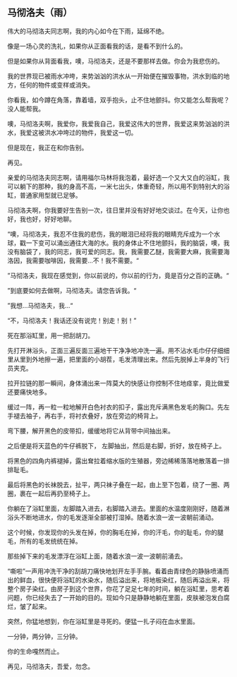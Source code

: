 ## 马彻洛夫（雨）

伟大的马彻洛夫同志啊，我的内心如今在下雨，延绵不绝。

像是一场心灵的洗礼，如果你从正面看我的话，是看不到什么的。

但是如果你从背面看我，噢，马彻洛夫，还是不要那样去做。你会为我悲伤的。

我的世界现已被雨水冲垮，来势汹汹的洪水从一开始便在摧毁事物，洪水到临的地方，任何的物件或变样或消失。

你看我，如今蹲在角落，靠着墙，双手抱头，止不住地颤抖。你又能怎么帮我呢？没人能帮我。

噢，马彻洛夫啊，我爱你，我爱我自己，我爱这伟大的世界，我爱这来势汹汹的洪水，我爱这被洪水冲垮过的物件，我爱这一切。

但是现在，我正在和你告别。

再见。





亲爱的马彻洛夫同志啊，请用福尔马林将我泡着，最好选一个又大又白的浴缸，我可以躺下的那种，我的身高不高，一米七出头，体重奇轻，所以用不到特别大的浴缸，普通家用型就已足够。

马彻洛夫啊，你我要好生告别一次，往日里并没有好好地交谈过。在今天，让你也好，我也好，好好地聊。

“噢，马彻洛夫，我忍不住我的悲伤，我的眼泪已经将我的眼睛充斥成为一个水球，戳一下变可以涌出通往大海的水。我的身体止不住地颤抖，我的脑袋，噢，我没有脑袋了，我的同志，我可爱的同志。我，我需要乙醚，我需要大麻，我需要海洛因，我需要咖啡因，我需要…不！我不需要。“

”马彻洛夫，我现在感觉到，你以前说的，你以前的行为，竟是百分之百的正确。“

”到底要如何去做啊，马彻洛夫。请您告诉我。“

”我想...马彻洛夫，我...“

“不，马彻洛夫！我话还没有说完！别走！别！”

死在那浴缸里，用一把刮胡刀。

先打开淋浴头，正面三遍反面三遍地干干净净地冲洗一遍。用不沾水毛巾仔仔细细里从里到外地擦一遍，把里面的小胡茬，毛发清理出来。然后先脱掉上半身的飞行员夹克。

拉开拉链的那一瞬间，身体涌出来一阵莫大的快感让你控制不住地痉挛，竟比做爱还要痛快地多。

缓过一阵，再一粒一粒地解开白色衬衣的扣子，露出充斥满黑色发毛的胸口。先左手褪去袖子，再右手，将衬衣叠好，放在旁边的椅背上。

弯下腰，解开黑色的皮带扣，缓缓地将它从背带中间抽出来。

之后便是将天蓝色的牛仔裤脱下， 左脚抽出，然后是右脚，折好，放在椅子上。

将黑色的四角内裤褪掉，露出耷拉着缩水版的生殖器，旁边稀稀落落地散落着一排排耻毛。

最后将黑色的长袜脱去，扯平，两只袜子叠在一起，由上至下包着，绕了一圈、两圈，裹在一起后再扔至椅子上。

你躺在了浴缸里面，左脚踏入进去，右脚踏入进去。里面的水温度刚刚好，随着淋浴头不断地进水，你的毛发逐渐全部被打湿掉。随着水浪一波一波朝前涌动。

这个时候，你发现你的头发在掉，你的胸毛在掉，你的汗毛，你的耻毛，你的腿毛，所有的毛发统统在掉。

那些掉下来的毛发漂浮在浴缸上面，随着水浪一波一波朝前涌去。

“嘶啦”一声用冲洗干净的刮胡刀痛快地划开左手手腕。看着由青绿色的静脉喷涌而出的鲜血，很快便将浴缸的水染水，随后溢出来，将地板染红，随后再溢出来，将整个房子染红。由房子到这个世界，你花了足足七年的时间，躺在浴缸里，思考着问题，你已经失去了一开始的目的。现如今只是静静地躺在里面，皮肤被泡发白腐烂，皱了起来。

突然，你猛地想到，你在浴缸里是寻死的。便猛一扎子闷在血水里面。

一分钟，两分钟，三分钟。

你的生命嘎然而止。

再见，马彻洛夫，吾爱，勿念。

